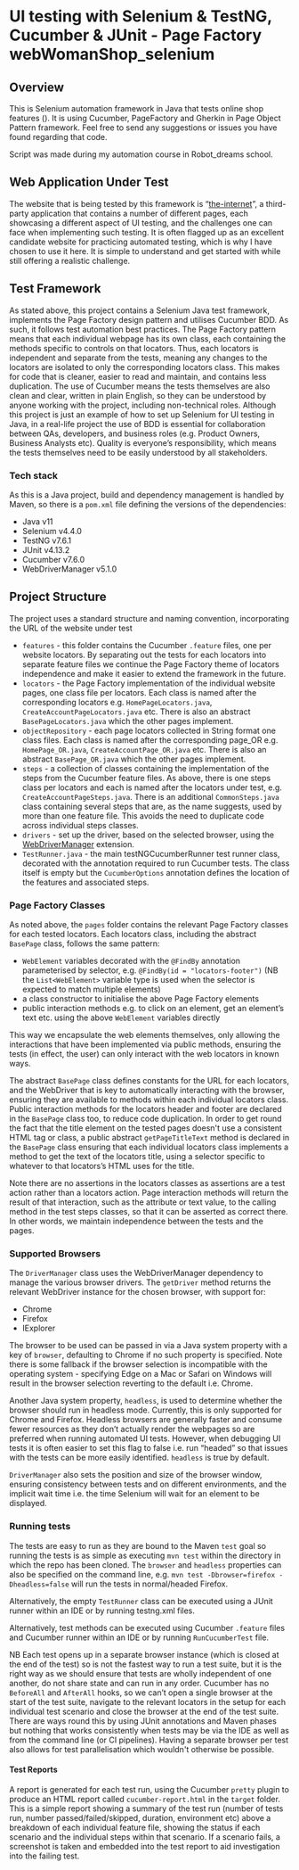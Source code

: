 # UI testing with Selenium & TestNG, Cucumber & JUnit - Page Factory webWomanShop_selenium

## Overview
This is Selenium automation framework in Java that tests online shop features 
().
It is using Cucumber, PageFactory and Gherkin in Page Object Pattern framework.
Feel free to send any suggestions or issues you have found regarding that code.

Script was made during my automation course in Robot_dreams school.

## Web Application Under Test
The website that is being tested by this framework is “[the-internet](http://automationpractice.com/index.php/)”, a third-party application that contains a number of different pages, each showcasing a different aspect of UI testing, and the challenges one can face when implementing such testing. It is often flagged up as an excellent candidate website for practicing automated testing, which is why I have chosen to use it here. It is simple to understand and get started with while still offering a realistic challenge.

## Test Framework
As stated above, this project contains a Selenium Java test framework, implements the Page Factory design pattern and utilises Cucumber BDD. As such, it follows test automation best practices. The Page Factory pattern means that each individual webpage has its own class, each containing the methods specific to controls on that locators. Thus, each locators is independent and separate from the tests, meaning any changes to the locators are isolated to only the corresponding locators class. This makes for code that is cleaner, easier to read and maintain, and contains less duplication. The use of Cucumber means the tests themselves are also clean and clear, written in plain English, so they can be understood by anyone working with the project, including non-technical roles. Although this project is just an example of how to set up Selenium for UI testing in Java, in a real-life project the use of BDD is essential for collaboration between QAs, developers, and business roles (e.g. Product Owners, Business Analysts etc). Quality is everyone’s responsibility, which means the tests themselves need to be easily understood by all stakeholders.

### Tech stack
As this is a Java project, build and dependency management is handled by Maven, so there is a `pom.xml` file defining the versions of the dependencies:
* Java v11
* Selenium v4.4.0
* TestNG v7.6.1
* JUnit v4.13.2
* Cucumber v7.6.0
* WebDriverManager v5.1.0

## Project Structure
The project uses a standard structure and naming convention, incorporating the URL of the website under test
* `features`  - this folder contains the Cucumber `.feature` files, one per website locators. By separating out the tests for each locators into separate feature files we continue the Page Factory theme of locators independence and make it easier to extend the framework in the future. 
* `locators` - the Page Factory implementation of the individual website pages, one class file per locators. Each class is named after the corresponding locators e.g. `HomePageLocators.java`, `CreateAccountPageLocators.java` etc. There is also an abstract `BasePageLocators.java` which the other pages implement.
* `objectRepository` - each page locators collected in String format one class files. Each class is named after the corresponding page_OR e.g. `HomePage_OR.java`, `CreateAccountPage_OR.java` etc. There is also an abstract `BasePage_OR.java` which the other pages implement.
* `steps` - a collection of classes containing the implementation of the steps from the Cucumber feature files. As above, there is one steps class per locators and each is named after the locators under test, e.g. `CreateAccountPageSteps.java`. There is an additional `CommonSteps.java` class containing several steps that are, as the name suggests, used by more than one feature file. This avoids the need to duplicate code across individual steps classes.
* `drivers` - set up the driver, based on the selected browser, using the [WebDriverManager](https://github.com/bonigarcia/webdrivermanager) extension.
* `TestRunner.java` - the main testNGCucumberRunner test runner class, decorated with the annotation required to run Cucumber tests. The class itself is empty but the `CucumberOptions` annotation defines the location of the features and associated steps.

### Page Factory Classes
As noted above, the `pages` folder contains the relevant Page Factory classes for each tested locators. Each locators class, including the abstract `BasePage` class, follows the same pattern:
* `WebElement` variables decorated with the `@FindBy` annotation parameterised by selector, e.g. `@FindBy(id = "locators-footer")` (NB the `List<WebElement>` variable type is used when the selector is expected to match multiple elements)
* a class constructor to initialise the above Page Factory elements
* public interaction methods e.g. to click on an element, get an element’s text etc. using the above `WebElement` variables directly

This way we encapsulate the web elements themselves, only allowing the interactions that have been implemented via public methods, ensuring the tests (in effect, the user) can only interact with the web locators in known ways.

The abstract `BasePage` class defines constants for the URL for each locators, and the WebDriver that is key to automatically interacting with the browser, ensuring they are available to methods within each individual locators class. Public interaction methods for the locators header and footer are declared in the `BasePage` class too, to reduce code duplication. In order to get round the fact that the title element on the tested pages doesn't use a consistent HTML tag or class, a public abstract `getPageTitleText` method is declared in the `BasePage` class ensuring that each individual locators class implements a method to get the text of the locators title, using a selector specific to whatever to that locators’s HTML uses for the title.

Note there are no assertions in the locators classes as assertions are a test action rather than a locators action. Page interaction methods will return the result of that interaction, such as the attribute or text value, to the calling method in the test steps classes, so that it can be asserted as correct there. In other words, we maintain independence between the tests and the pages.

### Supported Browsers
The `DriverManager` class uses the WebDriverManager dependency to manage the various browser drivers. The `getDriver` method returns the relevant WebDriver instance for the chosen browser, with support for:
* Chrome
* Firefox 
* IExplorer

The browser to be used can be passed in via a Java system property with a key of `browser`, defaulting to Chrome if no such property is specified. Note there is some fallback if the browser selection is incompatible with the operating system - specifying Edge on a Mac or Safari on Windows will result in the browser selection reverting to the default i.e. Chrome.

Another Java system property, `headless`, is used to determine whether the browser should run in headless mode. Currently, this is only supported for Chrome and Firefox. Headless browsers are generally faster and consume fewer resources as they don’t actually render the webpages so are preferred when running automated UI tests. However, when debugging UI tests it is often easier to set this flag to false i.e. run “headed” so that issues with the tests can be more easily identified. `headless` is true by default.

`DriverManager` also sets the position and size of the browser window, ensuring consistency between tests and on different environments, and the implicit wait time i.e. the time Selenium will wait for an element to be displayed.

### Running tests
The tests are easy to run as they are bound to the Maven `test` goal so running the tests is as simple as executing `mvn test` within the directory in which the repo has been cloned. The `browser` and `headless` properties can also be specified on the command line, e.g. `mvn test -Dbrowser=firefox -Dheadless=false` will run the tests in normal/headed Firefox.

Alternatively, the empty `TestRunner` class can be executed using a JUnit runner within an IDE or by running testng.xml files.

Alternatively, test methods can be executed using Cucumber `.feature` files and Cucumber runner within an IDE or by running `RunCucumberTest` file.

NB Each test opens up in a separate browser instance (which is closed at the end of the test) so is not the fastest way to run a test suite, but it is the right way as we should ensure that tests are wholly independent of one another, do not share state and can run in any order. Cucumber has no `BeforeAll` and `AfterAll` hooks, so we can’t open a single browser at the start of the test suite, navigate to the relevant locators in the setup for each individual test scenario and close the browser at the end of the test suite. There are ways round this by using JUnit annotations and Maven phases but nothing that works consistently when tests may be via the IDE as well as from the command line (or CI pipelines). Having a separate browser per test also allows for test parallelisation which wouldn't otherwise be possible.

#### Test Reports
A report is generated for each test run, using the Cucumber `pretty` plugin to produce an HTML report called `cucumber-report.html` in the `target` folder. This is a simple report showing a summary of the test run (number of tests run, number passed/failed/skipped, duration, environment etc) above a breakdown of each individual feature file, showing the status if each scenario and the individual steps within that scenario. If a scenario fails, a screenshot is taken and embedded into the test report to aid investigation into the failing test.
